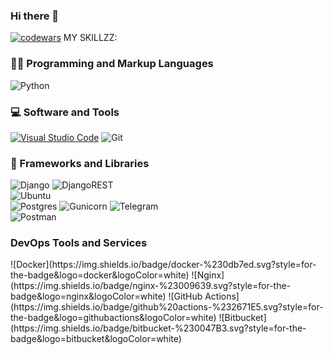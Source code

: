 ### Hi there 👋

<!--
**trtobeha/trtobeha** is a ✨ _special_ ✨ repository because its `README.md` (this file) appears on your GitHub profile.

Here are some ideas to get you started:

- 🔭 I’m currently working on ...
- 🌱 I’m currently learning ...
- 👯 I’m looking to collaborate on ...
- 🤔 I’m looking for help with ...
- 💬 Ask me about ...
- 📫 How to reach me: ...
- 😄 Pronouns: ...
- ⚡ Fun fact: ...
-->
<!--[![trophy](https://github-profile-trophy.vercel.app/?username=trtobeha)](https://github.com/ryo-ma/github-profile-trophy)-->
[![codewars](https://www.codewars.com/users/trtobeha/badges/large)](https://www.codewars.com/users/trtobeha)
MY SKILLZZ:
<!--  -->
  <h3>👨‍💻 Programming and Markup Languages</h3>

![Python](https://img.shields.io/badge/python-3670A0?style=for-the-badge&logo=python&logoColor=ffdd54)

  <h3>💻 Software and Tools</h3>

<a href="#"><img alt="Visual Studio Code" src="https://img.shields.io/badge/Visual%20Studio%20Code-0078d7.svg?logo=visual-studio-code&logoColor=white"></a>
![Git](https://img.shields.io/badge/git-%23F05033.svg?style=for-the-badge&logo=git&logoColor=white)

<h3>🧰 Frameworks and Libraries</h3>

![Django](https://img.shields.io/badge/django-%23092E20.svg?style=for-the-badge&logo=django&logoColor=white)
![DjangoREST](https://img.shields.io/badge/DJANGO-REST-ff1709?style=for-the-badge&logo=django&logoColor=white&color=ff1709&labelColor=gray)<br>
![Ubuntu](https://img.shields.io/badge/Ubuntu-E95420?style=for-the-badge&logo=ubuntu&logoColor=white)<br>
![Postgres](https://img.shields.io/badge/postgres-%23316192.svg?style=for-the-badge&logo=postgresql&logoColor=white)
![Gunicorn](https://img.shields.io/badge/gunicorn-%298729.svg?style=for-the-badge&logo=gunicorn&logoColor=white)
![Telegram](https://img.shields.io/badge/Telegram-2CA5E0?style=for-the-badge&logo=telegram&logoColor=white)<br>
![Postman](https://img.shields.io/badge/Postman-FF6C37?style=for-the-badge&logo=postman&logoColor=white)
<h3>DevOps Tools and Services</h3>
![Docker](https://img.shields.io/badge/docker-%230db7ed.svg?style=for-the-badge&logo=docker&logoColor=white)
![Nginx](https://img.shields.io/badge/nginx-%23009639.svg?style=for-the-badge&logo=nginx&logoColor=white)
![GitHub Actions](https://img.shields.io/badge/github%20actions-%232671E5.svg?style=for-the-badge&logo=githubactions&logoColor=white)
![Bitbucket](https://img.shields.io/badge/bitbucket-%230047B3.svg?style=for-the-badge&logo=bitbucket&logoColor=white)
